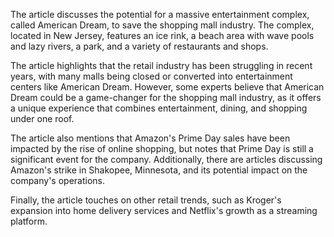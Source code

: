 The article discusses the potential for a massive entertainment complex, called American Dream, to save the shopping mall industry. The complex, located in New Jersey, features an ice rink, a beach area with wave pools and lazy rivers, a park, and a variety of restaurants and shops.

The article highlights that the retail industry has been struggling in recent years, with many malls being closed or converted into entertainment centers like American Dream. However, some experts believe that American Dream could be a game-changer for the shopping mall industry, as it offers a unique experience that combines entertainment, dining, and shopping under one roof.

The article also mentions that Amazon's Prime Day sales have been impacted by the rise of online shopping, but notes that Prime Day is still a significant event for the company. Additionally, there are articles discussing Amazon's strike in Shakopee, Minnesota, and its potential impact on the company's operations.

Finally, the article touches on other retail trends, such as Kroger's expansion into home delivery services and Netflix's growth as a streaming platform.
